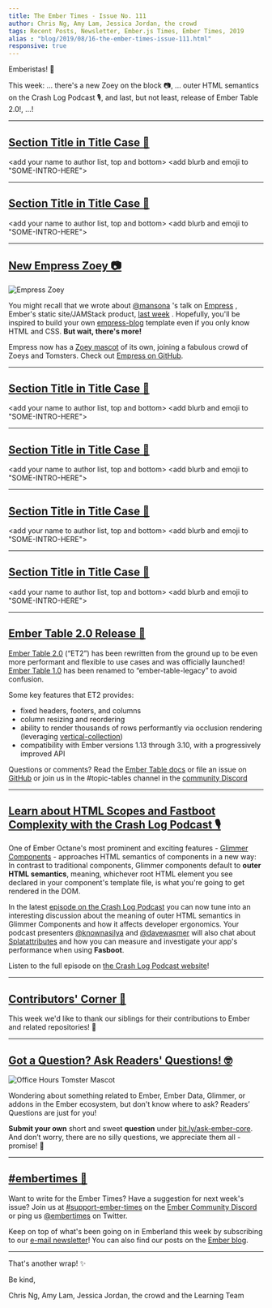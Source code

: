 ```yaml
---
title: The Ember Times - Issue No. 111
author: Chris Ng, Amy Lam, Jessica Jordan, the crowd
tags: Recent Posts, Newsletter, Ember.js Times, Ember Times, 2019
alias : "blog/2019/08/16-the-ember-times-issue-111.html"
responsive: true
---
```


<SAYING-HELLO-IN-YOUR-FAVORITE-LANGUAGE> Emberistas! 🐹

<SOME-INTRO-HERE-TO-KEEP-THEM-SUBSCRIBERS-READING>
This week:
...
there's a new Zoey on the block 📷,
...
outer HTML semantics on the Crash Log Podcast 🎙,
and last, but not least,
release of Ember Table 2.0!,
...!

---

## [Section Title in Title Case 🐹](#section-url)

<change section title emoji>
<consider adding some bold to your paragraph>

<add your name to author list, top and bottom>
<add blurb and emoji to "SOME-INTRO-HERE">

---

## [Section Title in Title Case 🐹](#section-url)

<change section title emoji>
<consider adding some bold to your paragraph>

<add your name to author list, top and bottom>
<add blurb and emoji to "SOME-INTRO-HERE">

---

<!--alex disable king-queen-->
## [New Empress Zoey 📷](https://twitter.com/melaniersumner/status/1156652744092069888)

<div class="blog-row">
  <img class="float-right extra-small transparent padded" alt="Empress Zoey" title="Empress Zoey" src="/images/tomsters/empress.png" />

  <p>You might recall that we wrote about <a href="https://github.com/mansona">@mansona</a>
  's talk on <a href="https://www.youtube.com/watch?v=WL66D0bR0RQ&feature=youtu.be&t=780">Empress</a>
  , Ember's static site/JAMStack product, <a href="https://the-emberjs-times.ongoodbits.com/2019/08/09/issue-110">last week</a>
  . Hopefully, you'll be inspired to build your own <a href="https://github.com/empress/empress-blog">empress-blog</a>
   template even if you only know HTML and CSS. <strong>But wait, there's more!</strong></p>

  <p>Empress now has a <a href="https://emberjs.com/mascot">Zoey mascot</a> of its own, joining a fabulous crowd of Zoeys and Tomsters. Check out <a href="https://github.com/empress">Empress on GitHub</a>.</p>
  <!--alex enable king-queen-->  
</div>

---

## [Section Title in Title Case 🐹](#section-url)

<change section title emoji>
<consider adding some bold to your paragraph>

<add your name to author list, top and bottom>
<add blurb and emoji to "SOME-INTRO-HERE">

---

## [Section Title in Title Case 🐹](#section-url)

<change section title emoji>
<consider adding some bold to your paragraph>

<add your name to author list, top and bottom>
<add blurb and emoji to "SOME-INTRO-HERE">

---

## [Section Title in Title Case 🐹](#section-url)

<change section title emoji>
<consider adding some bold to your paragraph>

<add your name to author list, top and bottom>
<add blurb and emoji to "SOME-INTRO-HERE">

---

## [Section Title in Title Case 🐹](#section-url)

<change section title emoji>
<consider adding some bold to your paragraph>

<add your name to author list, top and bottom>
<add blurb and emoji to "SOME-INTRO-HERE">

---

## [Ember Table 2.0 Release 🎉](https://medium.com/build-addepar/ember-table-2-0-release-5b91903f3e34)

[Ember Table 2.0](https://github.com/Addepar/ember-table) (“ET2”) has been rewritten from the ground up to be even more performant and flexible to use cases and was officially launched! [Ember Table 1.0](https://github.com/Addepar/ember-table-legacy) has been renamed to “ember-table-legacy” to avoid confusion.

Some key features that ET2 provides:
- fixed headers, footers, and columns
- column resizing and reordering
- ability to render thousands of rows performantly via occlusion rendering (leveraging [vertical-collection](https://github.com/html-next/vertical-collection))
- compatibility with Ember versions 1.13 through 3.10, with a progressively improved API

Questions or comments? Read the [Ember Table docs](https://opensource.addepar.com/ember-table/docs/) or file an issue on [GitHub](https://github.com/Addepar/ember-table) or join us in the #topic-tables channel in the [community Discord](https://discordapp.com/invite/zT3asNS)

---

<!-- alex ignore crash -->
## [Learn about HTML Scopes and Fastboot Complexity with the Crash Log Podcast 🎙](https://crashlog.transistor.fm/episodes/episode-6)

One of Ember Octane's most prominent and exciting features - [Glimmer Components](https://emberjs.github.io/rfcs/0416-glimmer-components.html) - approaches HTML semantics of components in a new way: In contrast to traditional components, Glimmer components default to **outer HTML semantics**, meaning, whichever root HTML element you see declared in your component's template file, is what you're going to get rendered in the DOM.

<!-- alex ignore crash -->
In the latest [episode on the Crash Log Podcast](https://crashlog.transistor.fm/episodes/episode-6) you can now tune into an interesting discussion about the meaning of outer HTML semantics in Glimmer Components and how it affects developer ergonomics. Your podcast presenters [@knownasilya](https://twitter.com/knownasilya) and [@davewasmer](https://twitter.com/davewasmer) will also chat about [Splatattributes](https://emberjs.github.io/rfcs/0435-modifier-splattributes.html) and how you can measure and investigate your app's performance when using **Fasboot**.

<!-- alex ignore crash -->
Listen to the full episode on [the Crash Log Podcast website](https://crashlog.transistor.fm/episodes/episode-6)!

---

## [Contributors' Corner 👏](https://guides.emberjs.com/release/contributing/repositories/)

<p>This week we'd like to thank our siblings for their contributions to Ember and related repositories! 💖</p>

---

## [Got a Question? Ask Readers' Questions! 🤓](https://docs.google.com/forms/d/e/1FAIpQLScqu7Lw_9cIkRtAiXKitgkAo4xX_pV1pdCfMJgIr6Py1V-9Og/viewform)

<div class="blog-row">
  <img class="float-right small transparent padded" alt="Office Hours Tomster Mascot" title="Readers' Questions" src="/images/tomsters/officehours.png" />

  <p>Wondering about something related to Ember, Ember Data, Glimmer, or addons in the Ember ecosystem, but don't know where to ask? Readers’ Questions are just for you!</p>

<p><strong>Submit your own</strong> short and sweet <strong>question</strong> under <a href="https://bit.ly/ask-ember-core" target="rq">bit.ly/ask-ember-core</a>. And don’t worry, there are no silly questions, we appreciate them all - promise! 🤞</p>

</div>

---

## [#embertimes 📰](https://blog.emberjs.com/tags/newsletter.html)

Want to write for the Ember Times? Have a suggestion for next week's issue? Join us at [#support-ember-times](https://discordapp.com/channels/480462759797063690/485450546887786506) on the [Ember Community Discord](https://discordapp.com/invite/zT3asNS) or ping us [@embertimes](https://twitter.com/embertimes) on Twitter.

Keep on top of what's been going on in Emberland this week by subscribing to our [e-mail newsletter](https://the-emberjs-times.ongoodbits.com/)! You can also find our posts on the [Ember blog](https://emberjs.com/blog/tags/newsletter.html).

---

That's another wrap! ✨

Be kind,

Chris Ng, Amy Lam, Jessica Jordan, the crowd and the Learning Team
